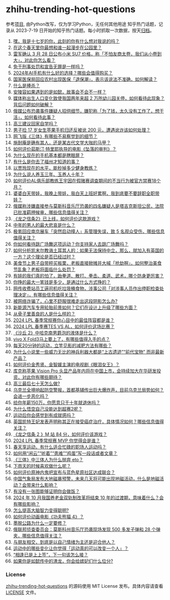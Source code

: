 # zhihu-trending-hot-questions
参考[项目](https://github.com/justjavac/zhihu-trending-hot-questions), 由Python改写，仅为学习Python，无任何其他用途
知乎热门话题，记录从 2023-7-19
日开始的知乎热门话题。每小时抓取一次数据，按天[归档](./data)。
<!-- BEGIN -->
<!-- 最后更新时间 2024-03-25 02:25:24.575238 -->
1. [嘿，我是十七岁的你，此刻的你有什么想对我说的吗？](https://www.zhihu.com/question/641481627)
1. [在这个春天里你最想和谁一起漫步在公园里？](https://www.zhihu.com/question/649882664)
1. [雷军确认 3 月 28 日公布小米 SU7 价格，称「不怕友商太卷，我们从小卷到大」，对此你怎么看？](https://www.zhihu.com/question/649961422)
1. [免于刑事处罚和宣告无罪是一样吗？](https://www.zhihu.com/question/648530063)
1. [2024年AI手机有什么好的选择？哪些会值得购买？](https://www.zhihu.com/question/649921812)
1. [国家医保局回应农村出现医保「退保潮」，表示该说法不准确，如何解读？](https://www.zhihu.com/question/650011379)
1. [什么是捧杀？](https://www.zhihu.com/question/526384022)
1. [安陵容如果遇到的是如懿，故事会不会不一样？](https://www.zhihu.com/question/421287285)
1. [媒体称出生人口变化致使我国两年来超 2 万所幼儿园关停，如何看待此现象？背后问题如何破解？](https://www.zhihu.com/question/649976337)
1. [俄媒公布恐袭事件嫌疑人招供细节，嫌犯称「为了钱，太久没有工作了，想干活」，如何看待此事？](https://www.zhihu.com/question/649864215)
1. [高三建议回家自学吗？](https://www.zhihu.com/question/640081300)
1. [男子捡 17 岁女生苹果手机归还反被讹 200 元，遭遇讹诈该如何处理？](https://www.zhihu.com/question/649952116)
1. [网飞版《三体》有哪些不易察觉到的细节？](https://www.zhihu.com/question/649493409)
1. [施耐庵是确有其人，还是某古代文学大咖的马甲？](https://www.zhihu.com/question/533898457)
1. [如何评价茹斯汀·特里耶执导的电影《坠落的审判》？](https://www.zhihu.com/question/649167282)
1. [为什么现在的手机基本都是瞎眼屏？](https://www.zhihu.com/question/581377048)
1. [有什么是你去了福州才知道的事？](https://www.zhihu.com/question/499834662)
1. [以贾玲现在的水平，能秒掉多少健身教练？](https://www.zhihu.com/question/644761655)
1. [为什么说人养玉三年、玉养人十年？](https://www.zhihu.com/question/442605717)
1. [如何评价AL俱乐部教练王宇因在假赌赛调查期间的不当行为被官方禁赛18个月？](https://www.zhihu.com/question/649924798)
1. [婆婆白天带娃，我晚上带娃，我白天上班好累啊，我到底要不要辞职全职带娃？](https://www.zhihu.com/question/649294197)
1. [俄媒称涉嫌直接参与莫斯科音乐厅恐袭的四名嫌疑人是塔吉克斯坦公民，法院已批准羁押候审，哪些信息值得关注？](https://www.zhihu.com/question/650008778)
1. [《龙之信条2》已上线，如何评价这款游戏？](https://www.zhihu.com/question/649628436)
1. [中年的男人的最大悲哀是什么？](https://www.zhihu.com/question/554720667)
1. [极氪回应南京展车「突然启动撞人」系管理失误，致 5 名观众受伤，哪些信息值得关注？](https://www.zhihu.com/question/650007209)
1. [你如何看待跳广场舞这项运动？你支持家人去跳广场舞吗？](https://www.zhihu.com/question/650007227)
1. [如何分析凯末尔教诲土耳其人的：如果无法保持中立，那么，就加入有英国的一方？这个理论是否已经过时？](https://www.zhihu.com/question/584169782)
1. [美食节上男子自带秤买板栗，老板直接掀摊并大喊「抢劫啊」，如何整治美食节乱象？老板将面临什么处罚？](https://www.zhihu.com/question/649840270)
1. [有娃的我们真的怕了，跆拳道、散打、拳击、柔道、武术，哪个防身更厉害？](https://www.zhihu.com/question/649076835)
1. [你挣的最大一笔钱是多少，是通过什么方式挣的？](https://www.zhihu.com/question/625908159)
1. [网传收费站员工逼司机吃垃圾桶食物，涉事公司「对涉事人员作出停职检查处理决定」，有哪些信息值得关注？](https://www.zhihu.com/question/649903938)
1. [被网络诈骗了，心里不舒服很难走出这段阴影怎么办?](https://www.zhihu.com/question/645152506)
1. [新能源汽车专用轮胎前景如何？它们在设计上升级了哪些方面？](https://www.zhihu.com/question/649629237)
1. [从骨子里善良的人是什么样的？](https://www.zhihu.com/question/580208989)
1. [2024 LPL 春季常规赛你心目中的最佳阵容都是谁？](https://www.zhihu.com/question/649564025)
1. [2024 LPL 春季赛TES VS AL，如何评价这场比赛？](https://www.zhihu.com/question/649974621)
1. [《沙丘 2》中哈克南男爵泡的液体是什么？](https://www.zhihu.com/question/648172988)
1. [vivo X Fold3马上要上了，有哪些值得入手的点？](https://www.zhihu.com/question/649945421)
1. [每天20分钟的运动，立竿见影的减肥方法有哪些？](https://www.zhihu.com/question/649988055)
1. [为什么小说里一些威力无比的神兵利器大都是“上古遗迹”“前代宝物” 而非最新产品？](https://www.zhihu.com/question/25143373)
1. [如何评价金秀贤、金智媛主演的电视剧《眼泪女王》？](https://www.zhihu.com/question/647629080)
1. [库克称苹果 Vision Pro 头显产品年内将在中国上市，会持续加大在华研发投资，对此你有哪些期待？](https://www.zhihu.com/question/649961679)
1. [高三最后七十天怎么做?](https://www.zhihu.com/question/648531354)
1. [乌克兰全境响起防空警报，首都基辅传出巨大爆炸声，目前乌克兰局势如何？会进一步恶化吗？](https://www.zhihu.com/question/649933323)
1. [给你年薪150万，你愿意只干十年就退休吗？](https://www.zhihu.com/question/649825967)
1. [为什么悟空自己没能达到超赛2呢？](https://www.zhihu.com/question/640844396)
1. [运动后你会感觉到有成就感吗？](https://www.zhihu.com/question/649976671)
1. [英国凯特王妃发表声明称其正在接受癌症治疗，具体情况如何？哪些信息值得关注？](https://www.zhihu.com/question/649749880)
1. [《龙之信条 2 》M 站 84 分，如何评价该游戏？](https://www.zhihu.com/question/649440090)
1. [2024 LPL 春季常规赛 MVP 你觉得会是谁？](https://www.zhihu.com/question/649564363)
1. [春天享运动，有什么适合忙碌的职场人运动吗？](https://www.zhihu.com/question/649985499)
1. [如何用“闲云”“听着”“患难”“鸡蛋”写一段话或者文章？](https://www.zhihu.com/question/648924193)
1. [《三体》中三体人为什么抛弃 eto？](https://www.zhihu.com/question/642870609)
1. [下雨天的时候喜欢做什么呢？](https://www.zhihu.com/question/649844779)
1. [如何评价原神内鬼吧宣布与蓝色星原社区达成联合？](https://www.zhihu.com/question/649928629)
1. [中国气象局发布大地磁暴预警，未来几天将可能出现地磁活动，什么是地磁活动？会带来什么影响？](https://www.zhihu.com/question/649941504)
1. [有没有一张图能够证明你会做饭？](https://www.zhihu.com/question/640840313)
1. [2024 年 10 月我国养老金双轨制改革将结束 10 年的过渡期，意味着什么？会有哪些影响？](https://www.zhihu.com/question/650009763)
1. [怎么提高大脑智力变得聪明?](https://www.zhihu.com/question/552643165)
1. [如何评价动画电影《功夫熊猫 4》？](https://www.zhihu.com/question/649615858)
1. [墨脱公路为什么一定要修？](https://www.zhihu.com/question/643371943)
1. [俄联邦侦查委员会：莫斯科州音乐厅恐袭现场发现 500 多发子弹和 28 个弹夹，哪些信息值得关注？](https://www.zhihu.com/question/649985315)
1. [与朋友相交，到底是以自己情绪为主还是迎合他人？](https://www.zhihu.com/question/636847046)
1. [运动中的哪些变化让你觉得「运动真的可以改变一个人」？](https://www.zhihu.com/question/649218881)
1. [“相逢已是上上签”，下一句该怎么接？](https://www.zhihu.com/question/649910135)
1. [如果你是如懿传中的渣龙，你会给嫔妃们什么位分?](https://www.zhihu.com/question/649119835)
<!-- END -->
### License
[zhihu-trending-hot-questions](https://github.com/yaogengzhu/zhihu-trending-hot-questions)
的源码使用 MIT License 发布。具体内容请查看 [LICENSE](./LICENSE) 文件。
